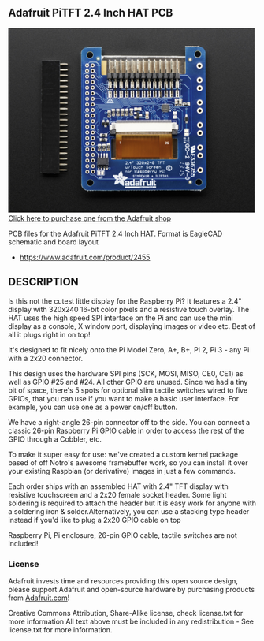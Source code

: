## Adafruit PiTFT 2.4 Inch HAT PCB

<a href="http://www.adafruit.com/products/2455"><img src="assets/image.jpg?raw=true" width="500px"><br/>
Click here to purchase one from the Adafruit shop</a>

PCB files for the Adafruit PiTFT 2.4 Inch HAT. Format is EagleCAD schematic and board layout
* https://www.adafruit.com/product/2455

## DESCRIPTION
Is this not the cutest little display for the Raspberry Pi? It features a 2.4" display with 320x240 16-bit color pixels and a resistive touch overlay. The HAT uses the high speed SPI interface on the Pi and can use the mini display as a console, X window port, displaying images or video etc. Best of all it plugs right in on top!

It's designed to fit nicely onto the Pi Model Zero, A+, B+, Pi 2, Pi 3 - any Pi with a 2x20 connector.

This design uses the hardware SPI pins (SCK, MOSI, MISO, CE0, CE1) as well as GPIO #25 and #24. All other GPIO are unused. Since we had a tiny bit of space, there's 5 spots for optional slim tactile switches wired to five GPIOs, that you can use if you want to make a basic user interface. For example, you can use one as a power on/off button.

We have a right-angle 26-pin connector off to the side. You can connect a classic 26-pin Raspberry Pi GPIO cable in order to access the rest of the GPIO through a Cobbler, etc.

To make it super easy for use: we've created a custom kernel package based of off Notro's awesome framebuffer work, so you can install it over your existing Raspbian (or derivative) images in just a few commands.

Each order ships with an assembled HAT with 2.4" TFT display with resistive touchscreen and a 2x20 female socket header. Some light soldering is required to attach the header but it is easy work for anyone with a soldering iron & solder.Alternatively, you can use a stacking type header instead if you'd like to plug a 2x20 GPIO cable on top

Raspberry Pi, Pi enclosure, 26-pin GPIO cable, tactile switches are not included!

### License

Adafruit invests time and resources providing this open source design, please support Adafruit and open-source hardware by purchasing products from [Adafruit.com](https://www.adafruit.com)!

Creative Commons Attribution, Share-Alike license, check license.txt for more information All text above must be included in any redistribution - 
See license.txt for more information.
